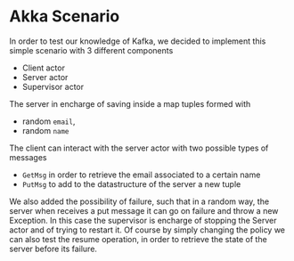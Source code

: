 # Akka Scenario
In order to test our knowledge of Kafka, we decided to implement this simple scenario with 3 different components
- Client actor
- Server actor
- Supervisor actor

The server in encharge of saving inside a map tuples formed with
- random `email`,
- random `name`

The client can interact with the server actor with two possible types of messages
- `GetMsg` in order to retrieve the email associated to a certain name
- `PutMsg` to add to the datastructure of the server a new tuple

We also added the possibility of failure, such that in a random way, the server when receives a put message it can go on failure and throw a new Exception. In this case the supervisor is encharge of stopping the Server actor and of trying to restart it. Of course by simply changing the policy we can also test the resume operation, in order to retrieve the state of the server before its failure.

